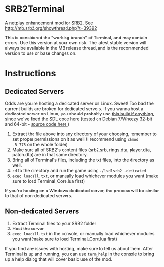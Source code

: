 SRB2Terminal
============

A netplay enhancement mod for SRB2. See http://mb.srb2.org/showthread.php?t=39392

This is considered the "working branch" of Terminal, and may contain errors. Use this version at your own risk. The latest stable version will always be available in the MB release thread, and is the recommended version to use or base changes on.


Instructions
============

Dedicated Servers
-----------------

Odds are you're hosting a dedicated server on Linux. Sweet! Too bad the current builds are broken for dedicated servers. If you wanna host a dedicated server on Linux, you should probably use [this build if anything](http://lightdash.org/SRB2/misc/lsdlsrb2), since we've fixed the SDL code here (tested on Debian 7/Wheezy 32-bit and 64-bit - [source code here.](http://lightdash.org/SRB2/misc/linuxsrb2-fixed.zip))

1. Extract the file above into any directory of your choosing, remember to set proper permissions on it as well (I recommend using <code>chmod -R 775</code> on the whole folder)
6. Make sure all of SRB2's content files (srb2.srb, rings.dta, player.dta, patch.dta) are in that same directory.
9. Bring all of Terminal's files, including the txt files, into the directory as well.
36. <code>cd</code> to the directory and run the game using <code>./lsdlsrb2 -dedicated</code>
2. <code>exec loadall.txt</code>, or manually load whichever modules you want (make sure to load Terminal_Core.lua first)

If you're hosting on a Windows dedicated server, the process will be similar to that of non-dedicated servers. 

Non-dedicated Servers
---------------------

1. Extract Terminal files to your SRB2 folder
2. Host the server
3. <code>exec loadall.txt</code> in the console, or manually load whichever modules you want(make sure to load Terminal_Core.lua first)

If you find any issues with hosting, make sure to tell us about them. After Terminal is up and running, you can use <code>term_help</code> in the console to bring up a help dialog that will cover basic use of the mod.
